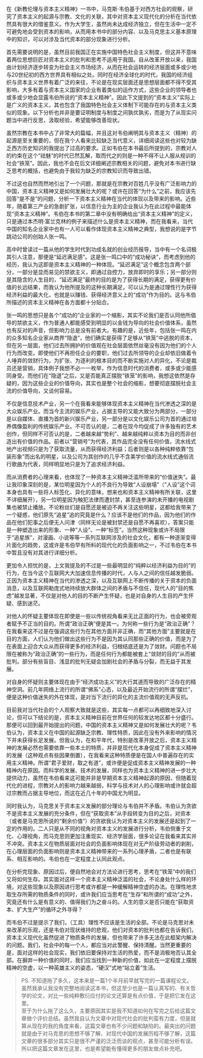 在《新教伦理与资本主义精神》一书中，马克斯·韦伯基于对西方社会的观察，研究了资本主义的起源与宗教、文化的关联，其中对资本主义现代化的分析在当代依然具有很大的借鉴意义。作为大学生，虽然尚未达成经济独立，但在生活中一定不可避免地会受到资本的影响，从而用本书中的部分内容、以及马克思主义基本原理中的知识，可以对涉及当代资本的部分现象进行分析。

首先需要说明的是，虽然目前我国正在实施中国特色社会主义制度，但这并不意味着两位思想巨匠对资本主义的批判和思考不适用于我国。自从改革开放以来，我国由计划经济逐步转变为社会主义市场经济，从而在社会运转的经济层面或多或少地与20世纪初的西方世界具有相似之处。同时在经济全球化的时代，我国的经济组织与资本主义世界有着广泛的来往，不论是在现实层面还是思想层面都不得不受其影响，大多有着与资本主义国家的企业有着类似的运作方式，这些企业的领导者也或多或少地会显露韦伯所说的“资本主义精神”。因此下文提到的“资本主义”实际上是广义的资本主义，其也包含了我国特色社会主义体制下可能存在的与资本主义类似的现象。以下分析也并非是要证明制度与制度之间孰优孰劣，而是为了从现实问题当中进行反思，汲取经验，希望能够改善现状。

虽然宗教在本书中占了非常大的篇幅，并且这对韦伯阐明其与资本主义（精神）的起源是至关重要的，但在我个人看来比较缺乏当代意义，详细阅读这些也对较为缺乏西方历史知识的我提出了过高的要求。正如韦伯在本书最后所提到的，宗教对人的约束在这个“祛魅”的时代已然瓦解，取而代之的则是一种不得不让人服从规训的社会“铁笼”。因此，我也不会在后文详细阐述宗教相关的问题，避免对本书进行缺乏思考的概括，也避免由于我较为缺乏的宗教知识而导致出错。

不过这也自然而然地引出了一个问题，那就是在宗教对百姓几乎没有广泛影响力的中国，资本主义精神又是如何发展壮大的呢？或许在回答“为什么”之前，我应该先回答“是不是”的问题，分析一下资本主义精神在当代的体现以及带来的影响。近些年，随着第三产业的急剧扩张，以信息行业为主的企业我认为在此过程中最能体现“资本主义精神”。韦伯在本书的第二章中没有明确给出“资本主义精神”的定义，只是通过本杰明·富兰克林的例子来描述什么是资本主义精神，而在我看来，当代中国的知名企业家中也有一人可以看作体现资本主义精神之典型，我想说的是字节跳动公司的创始人张一鸣。

高中时曾读过一篇从他的学生时代到功成名就的创业经历报导，当中有一个名词极其引人注意，那便是“延迟满足感”。这是张一鸣口中的“成功秘诀”，而考虑到他的经历，我认为这即是资本主义精神的一种体现。“延迟满足”这个概念包含两个部分，一部分是显而易见的禁欲主义，即通过自控力，放弃即时的享乐；另一部分则是其隐含的人生目的，“延迟满足”最终的目的是为了获得长期的满足，获得更有价值的长远结果，而我认为他所提及的这种长期满足，可以认为是通过理性行为获得经济利益的最大化，也就是以赚钱、获得经济意义上的“成功”作为目的。这与韦伯所描述的资本主义精神在各方面都十分贴合。

张一鸣的思想只是各个“成功的”企业家的一个缩影，其实不论我们是否认同他所倡导的禁欲主义，作为普通人都能感受到明显的以金钱为导向的社会价值体系，虽然也有反对的声音，但影响力总是没有前者大。有趣的是，近些年，包括张一鸣在内的众多知名企业家从商界“隐退”，他们确实是获得了足够从“铁笼”中逃脱的资本，但在另一层面，他们过去所拥护的价值观在社会层面依然丝毫没有因为他们的个人行为而改变。即使他们不再担任企业的要职，他们过去所领导的企业却依旧做着令人唾弃的敛财行为，为扩张、为逐利的根本目的而不断实施对人的异化，不论是裁员还是营销，具体例子我想不必一一枚举，作为信息时代的消费者，或多或少能感同身受。而他们在“隐退”之后，又是否能真正摆脱“铁笼”的影响，我想这依然是存疑的，因为这些企业的价值导向，其实也是整个社会的缩影，想要彻底摆脱社会主流的价值导向，又谈何容易。

不仅是信息技术产业，另一个在我看来能够体现资本主义精神在当代渗透之深的是大众娱乐产业。而当今主流的娱乐产业，占据主导的又能大致分为两部分，一部分是以自媒体、直播为首的新兴娱乐产业，另一部分是以文化娱乐公司为首的通过培养偶像盈利的传统娱乐产业。不可否认的是，二者在现今均促成了许多独有的艺术创作，但同样不可否认的是，二者越来越“势利”、越来越纯粹以资本为目的而非创造出有价值的作品。前者以“营销号”为代表，其作品完全没有任何价值，流水线式地产出视频只是为了获取流量，从而获得经济利益；后者则是以各种纯粹依靠“包装形象”而出名的明星，以及公司为其创作的几乎不含美学价值的流水线式通俗流行歌曲为代表，同样明显地只是为了追求经济利益。

而从消费者的心理来看，也体现了一种资本主义精神泛滥所带来的“价值迷失”。最让我印象深刻的是，某位明星因为个人的不良行为导致“人设崩塌”（“人设”这个词本身也具有一些将人标签化、异化的意味，想来也和资本主义精神有所关联，这里不详细展开），另一位明星因为触犯法律而遭封禁，甚至连参演的未开播的电视剧集也被禁止播放。不论粉丝们是自愿还是被迫不再关注这些明星，这都给我带来了一个疑惑，他们原先“追星”追的究竟是什么？应该不是他们的作品，因为他们的作品在他们犯事之后便无人问津（同样无论是被封禁还是自愿不再喜欢），答案只能是一种塑造出来的形象、一种“人设”、一种“标签”。当然这种现象或许不局限于“追星族”，对漫画、小说等等一系列互联网涉及的社会文化，都有一种逐渐变得片面化的趋势，这或许是韦伯早有所料的现代化的负面影响之一，不过韦伯在本书中暂且没有对其进行详细分析。

更加令人担忧的是，上文我提及的不过是一些最明显的“纯粹以经济利益为目的”的行为，在当今这个互联网大大加速信息传播的时代，人与人之间的信任越发脆弱。正因为资本主义精神在当代的渗透之深，以及互联网上不断传播的关于资本的负面消息，以及互联网勒庞式地持续放大群体之间的矛盾与不信任，现代人的“目的焦虑”越发显著，不仅是对他人的目的不断产生怀疑，也是对自身的人生目的产生怀疑、感到迷茫。

对他人的怀疑主要体现在即使是一些以传统视角看来无比正面的行为，也会被旁观者赋予不正当的目的。所谓“政治正确”便是其一。为何称一些行为是“政治正确”？在我看来这不过是在强调这些行为在其他方面并非正确，而“其他方面”主要就是在目的方面，人们认为他们做出这些行为不是因为其认同那些正确的价值，而是为了在表面上迎合大众从而获得更多的经济利益，归根结底还是为了敛财。问题也不局限在被称为“政治正确”的一些行为，而是任何行为都能被套上“敛财的目的”从而被批判。部分有些盲目、浅显的批判无疑会加剧社会的矛盾与分裂，而无益于其发展。

对自身的怀疑则主要体现在由于“经济成功主义”的大行其道而导致的广泛存在的精神空洞。前几年网络上流行的所谓“佛系”心态，以及最近开始流行的所谓“摆烂”，便是这种价值迷失的外在体现，是对当下流行的异化的主流价值观的无声反抗。

目前我对当代社会的个人观察大致就是这些，其实每一点都可以再细致地深入讨论，但可以下结论的是，资本主义精神目前在世界任何的较发达地区都十分盛行。那便可以回到最开始提出的问题，中国的资本主义精神又是如何发展壮大的呢？韦伯认为，资本主义在中国的起源缺乏宗教、理性特质，因此在没有外来影响的情况下并未获得长足发展。但我认为，在和平年代，特别是改革开放之后，资本主义精神的发展必然也需要依靠一些本土的特质，并非是现代化本身促成了资本主义精神的发展（这种观点有些因果倒置），在我看来这种特质便是在国人中普遍存在的实用主义精神。所谓“君子爱财，取之有道”，或许便是促成资本主义精神发展的一种精神内在原因。而科学的发展、技术的发展，同样也为资本主义精神的进一步壮大提供动力，虽然在韦伯看来这可能并非是早期资本主义精神起源的原因，但随着现代化的进程，宗教对人的影响力越来越弱，科学与技术对人的心理影响或许就会超过宗教而占据主导地位，而这在近几十年的中国尤为明显。

同时我认为，马克思关于资本主义发展的部分理论与韦伯并不矛盾。韦伯认为贪欲不是资本主义发展的充分条件，但在“获取资本”从手段转变为目的之后，对资本（或者是马克思所说的“剩余价值”）的贪欲我认为对资本主义的发展还是起到了一定的作用的。二人只是从不同的视角对资本主义的发展进行分析，韦伯侧重于文化、心理视角，而马克思则更加注重现实、经济学层面，很多论证在我看来其实并不冲突。资本主义在物质层面对社会的负面影响体现在对无产阶级劳动者的剥削，在心理层面的负面影响则是资本主义精神带来的一系列心理矛盾，二者也是有联系、相互影响的。韦伯也在一定程度上认同此观点。

在分析完现象、原因过后，便自然地会对方法论进行思考，思考在“铁笼”中的我们又将如何生存。其实面对这样一个资本主义精神泛滥的社会，不论身处什么样的环境，对这些现象以及原因进行思考或许都是一种缓解精神空虚的办法。在理性地求取生存所需的物质条件的同时，或许我们应当思考在“生存”和所谓的“成功”之外，究竟还有什么是有意义的、值得我们为之奋斗的。人生的意义是否只能在“获取资本、扩大生产”的循环之外寻得？

而韦伯不过是提示了我们，（工具）理性不应该是生活的全部。不论是马克思对未来改革的乐观，还是韦伯对现状维持的悲观，他们对资本的批判也都在告诉我们，资本主义现代化虽然促进了物质条件的发展，但也带来了许多无法在此框架内解决的问题。我们，社会中的每一个人，都应当对此警醒、保持清醒。当然更重要的是，面对这样的社会现实，我们依旧要保持对生活的热爱，而不是消极地否认其全部。在摒弃一种价值的同时，我们应当找到一种新的价值，如此在一定程度上摆脱精神的空虚，以一种英雄主义的姿态，“硬汉”式地“站立着”生活。

> PS. 不知道拖了多久，这本来是一篇1个半月前早就写完的一篇课程论文。虽然我承认我没有完整地阅读这本书，但这至少也是一篇认真写的、有关哲学的论文，对比一些纯粹敷衍应付的论文还算是有点价值，于是把它发在这里。  
> 至于为什么拖了这么久，主要原因其实是我不知道如何在写完之后给这篇文章做个评价总结。虽然我自认为文章中对现代社会的批判蛮有力度，但是就算从现在的我的角度来看，这篇文章也有不少问题和缺陷的。最突出的问题就是由于对马克思的思想不够了解、对现代中国的发展历程不够了解，这篇文章的很多部分其实只是很不严谨的泛泛而谈的观点，甚至可能分析有误。所以把这篇文章发在这里，也是希望能有懂得更多的朋友做点补充吧。
